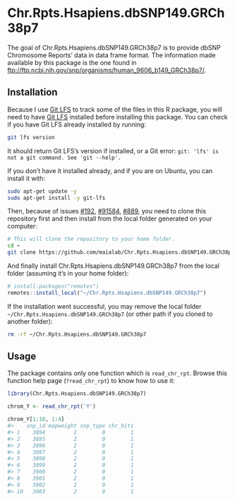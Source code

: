 
<!-- README.md is generated from README.Rmd. Please edit that file -->

# Chr.Rpts.Hsapiens.dbSNP149.GRCh38p7

<!-- badges: start -->
<!-- badges: end -->

The goal of Chr.Rpts.Hsapiens.dbSNP149.GRCh38p7 is to provide dbSNP
Chromosome Reports’ data in data frame format. The information made
available by this package is the one found in
<ftp://ftp.ncbi.nih.gov/snp/organisms/human_9606_b149_GRCh38p7/>.

## Installation

Because I use [Git LFS](https://git-lfs.github.com/) to track some of
the files in this R package, you will need to have [Git
LFS](https://git-lfs.github.com/) installed before installing this
package. You can check if you have Git LFS already installed by running:

``` bash
git lfs version
```

It should return Git LFS’s version if installed, or a Git error:
`git: 'lfs' is not a git command. See 'git --help'.`

If you don’t have it installed already, and if you are on Ubuntu, you
can install it with:

``` bash
sudo apt-get update -y
sudo apt-get install -y git-lfs
```

Then, because of issues
[\#192](https://github.com/r-lib/remotes/issues/292),
[\#91584](https://community.rstudio.com/t/cant-access-data-in-a-package-that-i-created/91584),
[\#889](https://github.com/r-lib/devtools/issues/889), you need to clone
this repository first and then install from the local folder generated
on your computer:

``` bash
# This will clone the repository to your home folder.
cd ~
git clone https://github.com/maialab/Chr.Rpts.Hsapiens.dbSNP149.GRCh38p7
```

And finally install Chr.Rpts.Hsapiens.dbSNP149.GRCh38p7 from the local
folder (assuming it’s in your home folder):

``` r
# install.packages("remotes")
remotes::install_local("~/Chr.Rpts.Hsapiens.dbSNP149.GRCh38p7")
```

If the installation went successful, you may remove the local folder
`~/Chr.Rpts.Hsapiens.dbSNP149.GRCh38p7` (or other path if you cloned to
another folder):

``` bash
rm -rf ~/Chr.Rpts.Hsapiens.dbSNP149.GRCh38p7
```

## Usage

The package contains only one function which is `read_chr_rpt`. Browse
this function help page (`?read_chr_rpt`) to know how to use it:

``` r
library(Chr.Rpts.Hsapiens.dbSNP149.GRCh38p7)

chrom_Y <- read_chr_rpt('Y')

chrom_Y[1:10, 1:4]
#>    snp_id mapweight snp_type chr_hits
#> 1    3894         2        0        1
#> 2    3895         2        0        1
#> 3    3896         2        0        1
#> 4    3897         2        0        1
#> 5    3898         2        0        1
#> 6    3899         2        0        1
#> 7    3900         2        0        1
#> 8    3901         2        0        1
#> 9    3902         2        0        1
#> 10   3903         2        0        1
```
